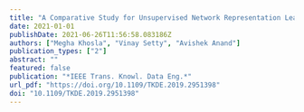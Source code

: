 ```yaml
---
title: "A Comparative Study for Unsupervised Network Representation Learning"
date: 2021-01-01
publishDate: 2021-06-26T11:56:58.083186Z
authors: ["Megha Khosla", "Vinay Setty", "Avishek Anand"]
publication_types: ["2"]
abstract: ""
featured: false
publication: "*IEEE Trans. Knowl. Data Eng.*"
url_pdf: "https://doi.org/10.1109/TKDE.2019.2951398"
doi: "10.1109/TKDE.2019.2951398"
---
```


